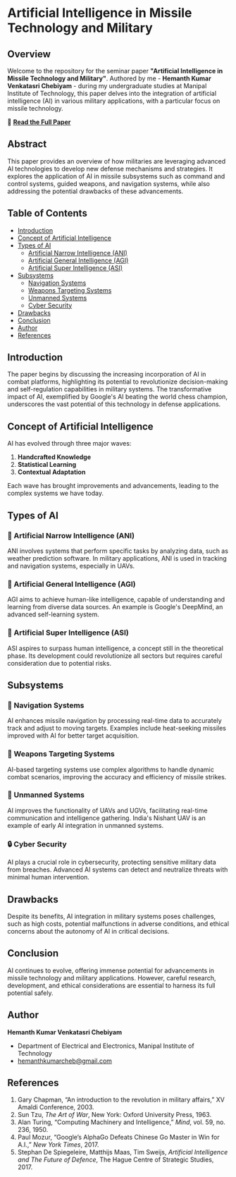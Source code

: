 # Artificial Intelligence in Missile Technology and Military

## Overview

Welcome to the repository for the seminar paper **"Artificial Intelligence in Missile Technology and Military"**. Authored by me - **Hemanth Kumar Venkatasri Chebiyam** - during my undergraduate studies at Manipal Institute of Technology, this paper delves into the integration of artificial intelligence (AI) in various military applications, with a particular focus on missile technology.

📄 **[Read the Full Paper](./Hemanth_Seminar-AI-in-missile-tech.pdf)**

## Abstract

This paper provides an overview of how militaries are leveraging advanced AI technologies to develop new defense mechanisms and strategies. It explores the application of AI in missile subsystems such as command and control systems, guided weapons, and navigation systems, while also addressing the potential drawbacks of these advancements.

## Table of Contents

- [Introduction](#introduction)
- [Concept of Artificial Intelligence](#concept-of-artificial-intelligence)
- [Types of AI](#types-of-ai)
  - [Artificial Narrow Intelligence (ANI)](#artificial-narrow-intelligence-ani)
  - [Artificial General Intelligence (AGI)](#artificial-general-intelligence-agi)
  - [Artificial Super Intelligence (ASI)](#artificial-super-intelligence-asi)
- [Subsystems](#subsystems)
  - [Navigation Systems](#navigation-systems)
  - [Weapons Targeting Systems](#weapons-targeting-systems)
  - [Unmanned Systems](#unmanned-systems)
  - [Cyber Security](#cyber-security)
- [Drawbacks](#drawbacks)
- [Conclusion](#conclusion)
- [Author](#author)
- [References](#references)

## Introduction

The paper begins by discussing the increasing incorporation of AI in combat platforms, highlighting its potential to revolutionize decision-making and self-regulation capabilities in military systems. The transformative impact of AI, exemplified by Google's AI beating the world chess champion, underscores the vast potential of this technology in defense applications.

## Concept of Artificial Intelligence

AI has evolved through three major waves:
1. **Handcrafted Knowledge**
2. **Statistical Learning**
3. **Contextual Adaptation**

Each wave has brought improvements and advancements, leading to the complex systems we have today.

## Types of AI

### 🤖 Artificial Narrow Intelligence (ANI)
ANI involves systems that perform specific tasks by analyzing data, such as weather prediction software. In military applications, ANI is used in tracking and navigation systems, especially in UAVs.

### 🤖 Artificial General Intelligence (AGI)
AGI aims to achieve human-like intelligence, capable of understanding and learning from diverse data sources. An example is Google's DeepMind, an advanced self-learning system.

### 🤖 Artificial Super Intelligence (ASI)
ASI aspires to surpass human intelligence, a concept still in the theoretical phase. Its development could revolutionize all sectors but requires careful consideration due to potential risks.

## Subsystems

### 📡 Navigation Systems
AI enhances missile navigation by processing real-time data to accurately track and adjust to moving targets. Examples include heat-seeking missiles improved with AI for better target acquisition.

### 🎯 Weapons Targeting Systems
AI-based targeting systems use complex algorithms to handle dynamic combat scenarios, improving the accuracy and efficiency of missile strikes.

### 🚁 Unmanned Systems
AI improves the functionality of UAVs and UGVs, facilitating real-time communication and intelligence gathering. India's Nishant UAV is an example of early AI integration in unmanned systems.

### 🔒 Cyber Security
AI plays a crucial role in cybersecurity, protecting sensitive military data from breaches. Advanced AI systems can detect and neutralize threats with minimal human intervention.

## Drawbacks

Despite its benefits, AI integration in military systems poses challenges, such as high costs, potential malfunctions in adverse conditions, and ethical concerns about the autonomy of AI in critical decisions.

## Conclusion

AI continues to evolve, offering immense potential for advancements in missile technology and military applications. However, careful research, development, and ethical considerations are essential to harness its full potential safely.

## Author

**Hemanth Kumar Venkatasri Chebiyam**
- Department of Electrical and Electronics, Manipal Institute of Technology
- [hemanthkumarcheb@gmail.com](mailto:hemanthkumarcheb@gmail.com)

## References

1. Gary Chapman, “An introduction to the revolution in military affairs,” XV Amaldi Conference, 2003.
2. Sun Tzu, *The Art of War*, New York: Oxford University Press, 1963.
3. Alan Turing, “Computing Machinery and Intelligence,” *Mind*, vol. 59, no. 236, 1950.
4. Paul Mozur, “Google’s AlphaGo Defeats Chinese Go Master in Win for A.I.,” *New York Times*, 2017.
5. Stephan De Spiegeleire, Matthijs Maas, Tim Sweijs, *Artificial Intelligence and The Future of Defence*, The Hague Centre of Strategic Studies, 2017.
